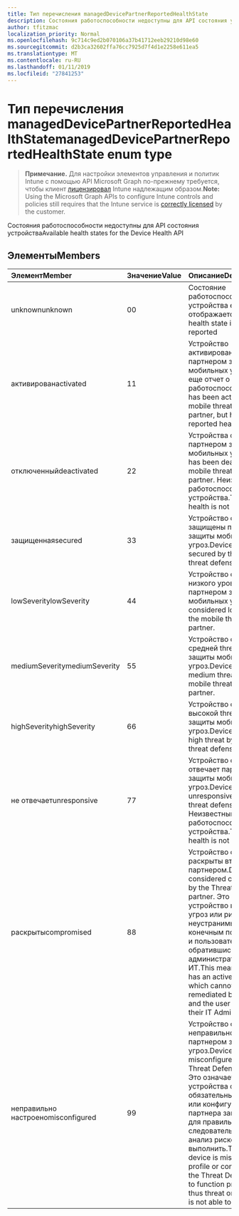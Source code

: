 ```yaml
---
title: Тип перечисления managedDevicePartnerReportedHealthState
description: Состояния работоспособности недоступны для API состояния устройства
author: tfitzmac
localization_priority: Normal
ms.openlocfilehash: 9c714c9ed2b070106a37b41712eeb29210d98e60
ms.sourcegitcommit: d2b3ca32602ffa76cc7925d7f4d1e2258e611ea5
ms.translationtype: MT
ms.contentlocale: ru-RU
ms.lasthandoff: 01/11/2019
ms.locfileid: "27841253"
---
```

# <a name="manageddevicepartnerreportedhealthstate-enum-type"></a><span data-ttu-id="79389-103">Тип перечисления managedDevicePartnerReportedHealthState</span><span class="sxs-lookup"><span data-stu-id="79389-103">managedDevicePartnerReportedHealthState enum type</span></span>

> <span data-ttu-id="79389-104">**Примечание.** Для настройки элементов управления и политик Intune с помощью API Microsoft Graph по-прежнему требуется, чтобы клиент [лицензировал](https://go.microsoft.com/fwlink/?linkid=839381) Intune надлежащим образом.</span><span class="sxs-lookup"><span data-stu-id="79389-104">**Note:** Using the Microsoft Graph APIs to configure Intune controls and policies still requires that the Intune service is [correctly licensed](https://go.microsoft.com/fwlink/?linkid=839381) by the customer.</span></span>

<span data-ttu-id="79389-105">Состояния работоспособности недоступны для API состояния устройства</span><span class="sxs-lookup"><span data-stu-id="79389-105">Available health states for the Device Health API</span></span>
## <a name="members"></a><span data-ttu-id="79389-106">Элементы</span><span class="sxs-lookup"><span data-stu-id="79389-106">Members</span></span>
|<span data-ttu-id="79389-107">Элемент</span><span class="sxs-lookup"><span data-stu-id="79389-107">Member</span></span>|<span data-ttu-id="79389-108">Значение</span><span class="sxs-lookup"><span data-stu-id="79389-108">Value</span></span>|<span data-ttu-id="79389-109">Описание</span><span class="sxs-lookup"><span data-stu-id="79389-109">Description</span></span>|
|:---|:---|:---|
|<span data-ttu-id="79389-110">unknown</span><span class="sxs-lookup"><span data-stu-id="79389-110">unknown</span></span>|<span data-ttu-id="79389-111">0</span><span class="sxs-lookup"><span data-stu-id="79389-111">0</span></span>|<span data-ttu-id="79389-112">Состояние работоспособности устройства еще не отображается</span><span class="sxs-lookup"><span data-stu-id="79389-112">Device health state is not yet reported</span></span>|
|<span data-ttu-id="79389-113">активирован</span><span class="sxs-lookup"><span data-stu-id="79389-113">activated</span></span>|<span data-ttu-id="79389-114">1</span><span class="sxs-lookup"><span data-stu-id="79389-114">1</span></span>|<span data-ttu-id="79389-115">Устройство активированного с партнером защиты мобильных угроз, но не еще отчет о работоспособности.</span><span class="sxs-lookup"><span data-stu-id="79389-115">Device has been activated by a mobile threat defense partner, but has not yet reported health.</span></span>|
|<span data-ttu-id="79389-116">отключенный</span><span class="sxs-lookup"><span data-stu-id="79389-116">deactivated</span></span>|<span data-ttu-id="79389-117">2</span><span class="sxs-lookup"><span data-stu-id="79389-117">2</span></span>|<span data-ttu-id="79389-118">Устройства отключен с партнером защиты мобильных угроз.</span><span class="sxs-lookup"><span data-stu-id="79389-118">Device has been deactivated by a mobile threat defense partner.</span></span> <span data-ttu-id="79389-119">Неизвестный работоспособности устройства.</span><span class="sxs-lookup"><span data-stu-id="79389-119">The device health is not known.</span></span>|
|<span data-ttu-id="79389-120">защищенная</span><span class="sxs-lookup"><span data-stu-id="79389-120">secured</span></span>|<span data-ttu-id="79389-121">3</span><span class="sxs-lookup"><span data-stu-id="79389-121">3</span></span>|<span data-ttu-id="79389-122">Устройство считается защищены партнера защиты мобильных угроз.</span><span class="sxs-lookup"><span data-stu-id="79389-122">Device is considered secured by the mobile threat defense partner.</span></span>|
|<span data-ttu-id="79389-123">lowSeverity</span><span class="sxs-lookup"><span data-stu-id="79389-123">lowSeverity</span></span>|<span data-ttu-id="79389-124">4</span><span class="sxs-lookup"><span data-stu-id="79389-124">4</span></span>|<span data-ttu-id="79389-125">Устройство считается низкого уровня опасности партнером защиты мобильных угроз.</span><span class="sxs-lookup"><span data-stu-id="79389-125">Device is considered low threat by the mobile threat defense partner.</span></span>|
|<span data-ttu-id="79389-126">mediumSeverity</span><span class="sxs-lookup"><span data-stu-id="79389-126">mediumSeverity</span></span>|<span data-ttu-id="79389-127">5</span><span class="sxs-lookup"><span data-stu-id="79389-127">5</span></span>|<span data-ttu-id="79389-128">Устройство считается средней threat партнером защиты мобильных угроз.</span><span class="sxs-lookup"><span data-stu-id="79389-128">Device is considered medium threat by the mobile threat defense partner.</span></span>|
|<span data-ttu-id="79389-129">highSeverity</span><span class="sxs-lookup"><span data-stu-id="79389-129">highSeverity</span></span>|<span data-ttu-id="79389-130">6</span><span class="sxs-lookup"><span data-stu-id="79389-130">6</span></span>|<span data-ttu-id="79389-131">Устройство считается высокой threat партнером защиты мобильных угроз.</span><span class="sxs-lookup"><span data-stu-id="79389-131">Device is considered high threat by the mobile threat defense partner.</span></span>|
|<span data-ttu-id="79389-132">не отвечает</span><span class="sxs-lookup"><span data-stu-id="79389-132">unresponsive</span></span>|<span data-ttu-id="79389-133">7</span><span class="sxs-lookup"><span data-stu-id="79389-133">7</span></span>|<span data-ttu-id="79389-134">Устройство считается не отвечает партнером защиты мобильных угроз.</span><span class="sxs-lookup"><span data-stu-id="79389-134">Device is considered unresponsive by the mobile threat defense partner.</span></span> <span data-ttu-id="79389-135">Неизвестный работоспособности устройства.</span><span class="sxs-lookup"><span data-stu-id="79389-135">The device health is not known.</span></span>|
|<span data-ttu-id="79389-136">раскрыты</span><span class="sxs-lookup"><span data-stu-id="79389-136">compromised</span></span>|<span data-ttu-id="79389-137">8</span><span class="sxs-lookup"><span data-stu-id="79389-137">8</span></span>|<span data-ttu-id="79389-138">Устройство считается раскрыты вторжений партнером.</span><span class="sxs-lookup"><span data-stu-id="79389-138">Device is considered compromised by the Threat Defense partner.</span></span> <span data-ttu-id="79389-139">Это означает, устройство имеет active угроз или риск, который неустранимых легко конечным пользователем и пользователя, обратившись администратор свои ИТ.</span><span class="sxs-lookup"><span data-stu-id="79389-139">This means the device has an active Threat or Risk which cannot be easily remediated by the end user and the user should contact their IT Admin.</span></span>|
|<span data-ttu-id="79389-140">неправильно настроено</span><span class="sxs-lookup"><span data-stu-id="79389-140">misconfigured</span></span>|<span data-ttu-id="79389-141">9</span><span class="sxs-lookup"><span data-stu-id="79389-141">9</span></span>|<span data-ttu-id="79389-142">Устройство считается неправильно настроено с партнером защита от угроз.</span><span class="sxs-lookup"><span data-stu-id="79389-142">Device is considered misconfigured with the Threat Defense partner.</span></span> <span data-ttu-id="79389-143">Это означает, что устройства отсутствует обязательный профиль или конфигурации для партнера зашиты угрозы для правильной и, следовательно, угроз или анализ рисков не сможет выполнить.</span><span class="sxs-lookup"><span data-stu-id="79389-143">This means the device is missing a required profile or configuration for the Threat Defense Partner to function properly and is thus threat or risk analysis is not able to complete.</span></span>|



